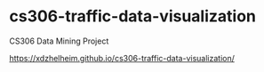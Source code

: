 # cs306-traffic-data-visualization
CS306 Data Mining Project

https://xdzhelheim.github.io/cs306-traffic-data-visualization/
